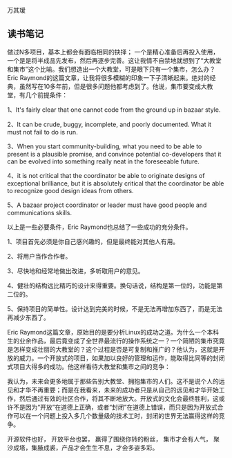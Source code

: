 万其瑷

读书笔记
-------

做过N多项目，基本上都会有面临相同的抉择； 一个是精心准备后再投入使用，一个是是将半成品先发布，然后再逐步完善。这让我情不自禁地就想到了“大教堂和集市”这个比喻。我们想造出一个大教堂，可是眼下只有一个集市，怎么办？Eric Raymond的这篇文章，让我将很多模糊的印象一下子清晰起来。绝对的经典，虽然写在10多年前，但是很多问题他都考虑到了。他说，集市要变成大教堂，有几个前提条件：

1、It's fairly clear that one cannot code from the ground up in bazaar style.

2、It can be crude, buggy, incomplete, and poorly documented. What it must not fail to do is run.

3、When you start community-building, what you need to be able to present is a plausible promise, and convince potential co-developers that it can be evolved into something really neat in the foreseeable future.

4、it is not critical that the coordinator be able to originate designs of exceptional brilliance, but it is absolutely critical that the coordinator be able to recognize good design ideas from others.

5、A bazaar project coordinator or leader must have good people and communications skills.

以上是一些必要条件，Eric Raymond也总结了一些成功的充分条件。

1、项目首先必须是你自己感兴趣的，但是最终能对其他人有用。

2、将用户当作合作者。

3、尽快地和经常地做出改进，多听取用户的意见。

4、健壮的结构远比精巧的设计来得重要。换句话说，结构是第一位的，功能是第二位的。

5、保持项目的简单性。设计达到完美的时候，不是无法再增加东西了，而是无法再减少东西了。

Eric Raymond这篇文章，原始目的是要分析Linux的成功之道。为什么一个本科生的业余作品，最后竟变成了全世界最流行的操作系统之一？一个简陋的集市究竟是怎样变成壮丽的大教堂的？这个过程是否是可复制和推广的？他认为，这就是开放的威力。一个开放式的项目，如果加以良好的管理和运作，能取得比同等的封闭式项目大得多的成功。他这样看待大教堂和集市之间的竞争：

我认为，未来会更多地属于那些告别大教堂、拥抱集市的人们。这不是说个人的远见和才华不再重要；而是在我看来，未来的成功者只是从自己的远见和才华开始工作，然后通过有效的社区合作，将其不断地放大。开放式的文化会最终胜利，这或许不是因为“开放”在道德上正确，或者“封闭”在道德上错误，而只是因为开放式合作可以在一个问题上投入多几个数量级的技术工时，封闭的世界无法赢得这样的竞争。

开源软件也好， 开放平台也罢， 赢得了围绕你转的粉丝， 集市才会有人气， 聚沙成塔，集腋成裘，产品才会生生不息，才会多姿多彩。